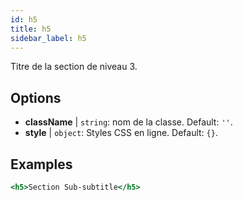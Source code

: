 ```yaml
---
id: h5
title: h5
sidebar_label: h5
---
```


Titre de la section de niveau 3.

## Options

* __className__ | `string`: nom de la classe. Default: `''`.
* __style__ | `object`: Styles CSS en ligne. Default: `{}`.


## Examples

```jsx live
<h5>Section Sub-subtitle</h5>
```


